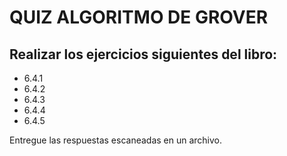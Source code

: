 # QUIZ ALGORITMO DE GROVER
## Realizar los ejercicios siguientes del libro:

- 6.4.1
- 6.4.2
- 6.4.3
- 6.4.4
- 6.4.5
  
Entregue las respuestas escaneadas en un archivo.
